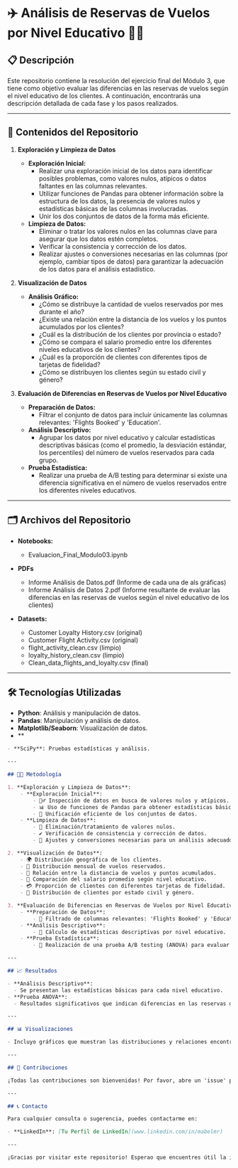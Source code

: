 # ✈️ Análisis de Reservas de Vuelos por Nivel Educativo 🧑‍🏫

## 📋 Descripción

Este repositorio contiene la resolución del ejercicio final del Módulo 3, que tiene como objetivo evaluar las diferencias en las reservas de vuelos según el nivel educativo de los clientes. A continuación, encontrarás una descripción detallada de cada fase y los pasos realizados.

---

## 📂 Contenidos del Repositorio

1. **Exploración y Limpieza de Datos**
    - **Exploración Inicial:**
      - Realizar una exploración inicial de los datos para identificar posibles problemas, como valores nulos, atípicos o datos faltantes en las columnas relevantes.
      - Utilizar funciones de Pandas para obtener información sobre la estructura de los datos, la presencia de valores nulos y estadísticas básicas de las columnas involucradas.
      - Unir los dos conjuntos de datos de la forma más eficiente.
    - **Limpieza de Datos:**
      - Eliminar o tratar los valores nulos en las columnas clave para asegurar que los datos estén completos.
      - Verificar la consistencia y corrección de los datos.
      - Realizar ajustes o conversiones necesarias en las columnas (por ejemplo, cambiar tipos de datos) para garantizar la adecuación de los datos para el análisis estadístico.

2. **Visualización de Datos**
    - **Análisis Gráfico:**
      - ¿Cómo se distribuye la cantidad de vuelos reservados por mes durante el año?
      - ¿Existe una relación entre la distancia de los vuelos y los puntos acumulados por los clientes?
      - ¿Cuál es la distribución de los clientes por provincia o estado?
      - ¿Cómo se compara el salario promedio entre los diferentes niveles educativos de los clientes?
      - ¿Cuál es la proporción de clientes con diferentes tipos de tarjetas de fidelidad?
      - ¿Cómo se distribuyen los clientes según su estado civil y género?

3. **Evaluación de Diferencias en Reservas de Vuelos por Nivel Educativo**
    - **Preparación de Datos:**
      - Filtrar el conjunto de datos para incluir únicamente las columnas relevantes: 'Flights Booked' y 'Education'.
    - **Análisis Descriptivo:**
      - Agrupar los datos por nivel educativo y calcular estadísticas descriptivas básicas (como el promedio, la desviación estándar, los percentiles) del número de vuelos reservados para cada grupo.
    - **Prueba Estadística:**
      - Realizar una prueba de A/B testing para determinar si existe una diferencia significativa en el número de vuelos reservados entre los diferentes niveles educativos.

---

## 🗂️ Archivos del Repositorio

- **Notebooks:**
  - Evaluacion_Final_Modulo03.ipynb
 
- **PDFs**
  - Informe Análisis de Datos.pdf (Informe de cada una de als gráficas)
  - Informe Análisis de Datos 2.pdf (Informe resultante de evaluar las diferencias en las reservas de vuelos según el nivel educativo de los clientes)

- **Datasets:**
  - Customer Loyalty History.csv (original)
  - Customer Flight Activity.csv (original)
  - flight_activity_clean.csv (limpio)
  - loyalty_history_clean.csv (limpio)
  - Clean_data_flights_and_loyalty.csv (final)
---

## 🛠️ Tecnologías Utilizadas

- **Python**: Análisis y manipulación de datos.
- **Pandas**: Manipulación y análisis de datos.
- **Matplotlib/Seaborn**: Visualización de datos.
- **

```markdown
- **SciPy**: Pruebas estadísticas y análisis.

---

## 🧑‍🔬 Metodología

1. **Exploración y Limpieza de Datos**:
    - **Exploración Inicial**:
        - 🕵️‍♂️ Inspección de datos en busca de valores nulos y atípicos.
        - 📊 Uso de funciones de Pandas para obtener estadísticas básicas.
        - 🔗 Unificación eficiente de los conjuntos de datos.
    - **Limpieza de Datos**:
        - 🚫 Eliminación/tratamiento de valores nulos.
        - ✔️ Verificación de consistencia y corrección de datos.
        - 🔄 Ajustes y conversiones necesarias para un análisis adecuado.

2. **Visualización de Datos**:
    - 🌍 Distribución geográfica de los clientes.
    - 📅 Distribución mensual de vuelos reservados.
    - 📏 Relación entre la distancia de vuelos y puntos acumulados.
    - 💼 Comparación del salario promedio según nivel educativo.
    - 💳 Proporción de clientes con diferentes tarjetas de fidelidad.
    - 👥 Distribución de clientes por estado civil y género.

3. **Evaluación de Diferencias en Reservas de Vuelos por Nivel Educativo**:
    - **Preparación de Datos**:
        - 📑 Filtrado de columnas relevantes: 'Flights Booked' y 'Education'.
    - **Análisis Descriptivo**:
        - 📐 Cálculo de estadísticas descriptivas por nivel educativo.
    - **Prueba Estadística**:
        - 🧪 Realización de una prueba A/B testing (ANOVA) para evaluar diferencias significativas en las reservas de vuelos.

---

## 📈 Resultados

- **Análisis Descriptivo**:
  - Se presentan las estadísticas básicas para cada nivel educativo.
- **Prueba ANOVA**:
  - Resultados significativos que indican diferencias en las reservas de vuelos según el nivel educativo.

---

## 📊 Visualizaciones

- Incluyo gráficos que muestran las distribuciones y relaciones encontradas en los datos, proporcionando una visión clara y detallada del comportamiento de los clientes según su nivel educativo y otros factores demográficos.

---

## 🤝 Contribuciones

¡Todas las contribuciones son bienvenidas! Por favor, abre un 'issue' para discutir cualquier cambio importante antes de realizar un pull request.

---

## 📞 Contacto

Para cualquier consulta o sugerencia, puedes contactarme en:

- **LinkedIn**: [Tu Perfil de LinkedIn](www.linkedin.com/in/mabelmr)

---

¡Gracias por visitar este repositorio! Esperao que encuentres útil la información proporcionada. 🐱‍🚀

